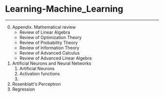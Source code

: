 # Learning-Machine_Learning
---
0. Appendix. Mathematical review
    - Review of Linear Algebra
    - Review of Optimization Theory
    - Review of Probability Theory
    - Review of Information Theory
    - Review of Advanced Calculus
    - Review of Advanced Linear Algebra
1. Artificial Neurons and Neural Networks
    1. Artificial Neurons
    2. Activation functions
    3. 
2. Rosenblatt's Perceptron
3. Regression
